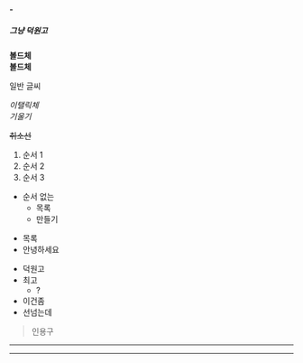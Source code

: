 #### -
##### 그냥 덕원고

**볼드체**<br/>
__볼드체__

일반 글씨

*이탤릭체*<br/>
_기울기_

~~취소선~~

1. 순서 1
2. 순서 2
3. 순서 3

- 순서 없는  
  - 목록 
  - 만들기

+ 목록 
+ 안녕하세요 

* 덕원고
* 최고 
  * ?
* 이건좀
* 선넘는데

> 인용구

----
---- 
